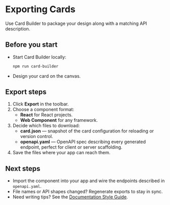 # Exporting Cards

Use Card Builder to package your design along with a matching API description.

## Before you start
- Start Card Builder locally:
  ```bash
  npm run card-builder
  ```
- Design your card on the canvas.

## Export steps
1. Click **Export** in the toolbar.
2. Choose a component format:
   - **React** for React projects.
   - **Web Component** for any framework.
3. Decide which files to download:
   - **card.json** — snapshot of the card configuration for reloading or version control.
   - **openapi.yaml** — OpenAPI spec describing every generated endpoint, perfect for client or server scaffolding.
4. Save the files where your app can reach them.

## Next steps
- Import the component into your app and wire the endpoints described in `openapi.yaml`.
- File names or API shapes changed? Regenerate exports to stay in sync.
- Need writing tips? See the [Documentation Style Guide](./style-guide.md).
